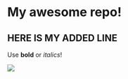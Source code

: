 # My awesome repo! 

## HERE IS MY ADDED LINE

Use **bold** or *italics*! 

![](https://octodex.github.com/images/snowtocat_final.jpg)
